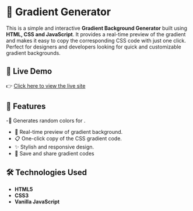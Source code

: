 # 🎨 Gradient Generator

This is a simple and interactive **Gradient Background Generator** built using **HTML, CSS and JavaScript**. It provides a real-time preview of the gradient and makes it easy to copy the corresponding CSS code with just one click. Perfect for designers and developers looking for quick and customizable gradient backgrounds.


## 🔗 Live Demo

👉 [Click here to view the live site](https://nikitagupta-dev.github.io/Background-Gradient-Generator/)  


## 🚀 Features

-🎲 Generates random colors for .
- 🎨 Real-time preview of gradient background.
- 📋 One-click copy of the CSS gradient code.
- ✨ Stylish and responsive design.
- 🎨 Save and share gradient codes 


## 🛠️ Technologies Used

- **HTML5**
- **CSS3**
- **Vanilla JavaScript**



